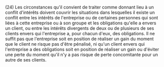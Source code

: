 (24) Les circonstances qu'il convient de traiter comme donnant lieu à un conflit d'intérêts doivent couvrir les situations dans lesquelles il existe un conflit entre les intérêts de l'entreprise ou de certaines personnes qui sont liées à cette entreprise ou à son groupe et les obligations qu'elle a envers un client, ou entre les intérêts divergents de deux ou de plusieurs de ses clients envers qui l'entreprise a, pour chacun d'eux, des obligations. Il ne suffit pas que l'entreprise soit en position de réaliser un gain du moment que le client ne risque pas d'être pénalisé, ni qu'un client envers qui l'entreprise a des obligations soit en position de réaliser un gain ou d'éviter une perte du moment qu'il n'y a pas risque de perte concomitante pour un autre de ses clients.